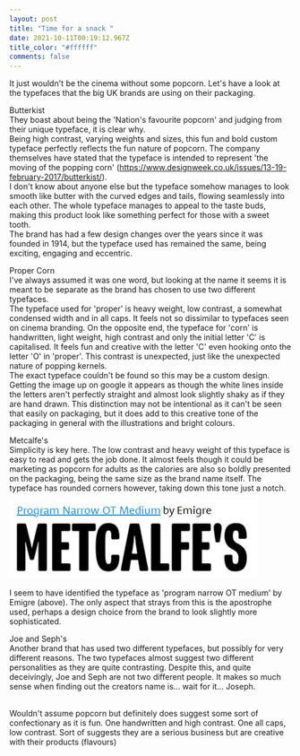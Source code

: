```yaml
---
layout: post
title: "Time for a snack "
date: 2021-10-11T00:19:12.967Z
title_color: "#ffffff"
comments: false
---
```

It just wouldn't be the cinema without some popcorn. Let's have a look at the typefaces that the big UK brands are using on their packaging. 

Butterkist\
They boast about being the 'Nation's favourite popcorn' and judging from their unique typeface, it is clear why.\
Being high contrast, varying weights and sizes, this fun and bold custom typeface perfectly reflects the fun nature of popcorn. The company themselves have stated that the typeface is intended to represent 'the moving of the popping corn' (<https://www.designweek.co.uk/issues/13-19-february-2017/butterkist/>). \
I don't know about anyone else but the typeface somehow manages to look smooth like butter with the curved edges and tails, flowing seamlessly into each other. The whole typeface manages to appeal to the taste buds, making this product look like something perfect for those with a sweet tooth. \
The brand has had a few design changes over the years since it was founded in 1914, but the typeface used has remained the same, being exciting, engaging and eccentric.

Proper Corn\
I've always assumed it was one word, but looking at the name it seems it is meant to be separate as the brand has chosen to use two different typefaces.\
The typeface used for 'proper' is heavy weight, low contrast, a somewhat condensed width and in all caps. It feels not so dissimilar to typefaces seen on cinema branding. On the opposite end, the typeface for 'corn' is handwritten, light weight, high contrast and only the initial letter 'C' is capitalised. It feels fun and creative with the letter 'C' even hooking onto the letter 'O' in 'proper'. This contrast is unexpected, just like the unexpected nature of popping kernels. \
The exact typeface couldn't be found so this may be a custom design. Getting the image up on google it appears as though the white lines inside the letters aren't perfectly straight and almost look slightly shaky as if they are hand drawn. This distinction may not be intentional as it can't be seen that easily on packaging, but it does add to this creative tone of the packaging in general with the illustrations and bright colours. 

Metcalfe's\
Simplicity is key here. The low contrast and heavy weight of this typeface is easy to read and gets the job done. It almost feels though it could be marketing as popcorn for adults as the calories are also so boldly presented on the packaging, being the same size as the brand name itself. The typeface has rounded corners however, taking down this tone just a notch. 

![](../uploads/capture.jpg)

I seem to have identified the typeface as 'program narrow OT medium' by Emigre (above). The only aspect that strays from this is the apostrophe used, perhaps a design choice from the brand to look slightly more sophisticated.

Joe and Seph's\
Another brand that has used two different typefaces, but possibly for very different reasons. The two typefaces almost suggest two different personalities as they are quite contrasting. Despite this, and quite deceivingly, Joe and Seph are not two different people. It makes so much sense when finding out the creators name is... wait for it... Joseph.

\
Wouldn't assume popcorn but definitely does suggest some sort of confectionary as it is fun. One handwritten and high contrast. One all caps, low contrast. Sort of suggests they are a serious business but are creative with their products (flavours)